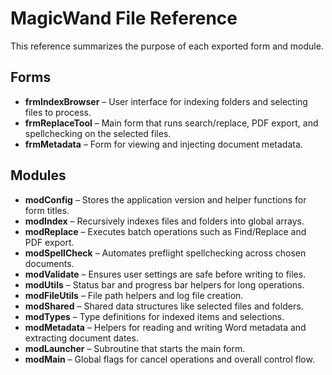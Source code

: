 # MagicWand File Reference

This reference summarizes the purpose of each exported form and module.

## Forms
- **frmIndexBrowser** – User interface for indexing folders and selecting files to process.
- **frmReplaceTool** – Main form that runs search/replace, PDF export, and spellchecking on the selected files.
- **frmMetadata** – Form for viewing and injecting document metadata.

## Modules
- **modConfig** – Stores the application version and helper functions for form titles.
- **modIndex** – Recursively indexes files and folders into global arrays.
- **modReplace** – Executes batch operations such as Find/Replace and PDF export.
- **modSpellCheck** – Automates preflight spellchecking across chosen documents.
- **modValidate** – Ensures user settings are safe before writing to files.
- **modUtils** – Status bar and progress bar helpers for long operations.
- **modFileUtils** – File path helpers and log file creation.
- **modShared** – Shared data structures like selected files and folders.
- **modTypes** – Type definitions for indexed items and selections.
- **modMetadata** – Helpers for reading and writing Word metadata and extracting document dates.
- **modLauncher** – Subroutine that starts the main form.
- **modMain** – Global flags for cancel operations and overall control flow.

